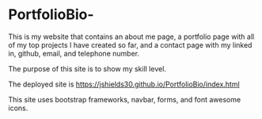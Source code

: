 # PortfolioBio-
This is my website that contains an about me page, a portfolio page with all of my top projects I have created so far, and a contact page with my linked in, github, email, and telephone number. 

The purpose of this site is to show my skill level.

The deployed site is https://jshields30.github.io/PortfolioBio/index.html 

This site uses bootstrap frameworks, navbar, forms, and font awesome icons.

